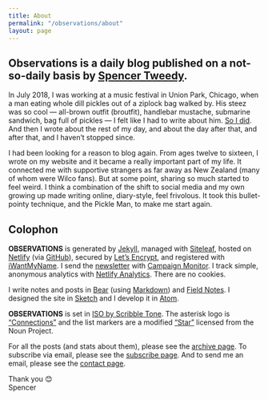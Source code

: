 ```yaml
---
title: About
permalink: "/observations/about"
layout: page
---
```


## Observations is a daily blog published on a not-so-daily basis by [Spencer Tweedy](https://spencertweedy.com/).

In July 2018, I was working at a music festival in Union Park, Chicago, when a man eating whole dill pickles out of a ziplock bag walked by. His steez was so cool — all-brown outfit (broutfit), handlebar mustache, submarine sandwich, bag full of pickles — I felt like I had to write about him. [So I did](https://spencertweedy.com/observations/071718.html). And then I wrote about the rest of my day, and about the day after that, and after that, and I haven’t stopped since.

I had been looking for a reason to blog again. From ages twelve to sixteen, I wrote on my website and it became a really important part of my life. It connected me with supportive strangers as far away as New Zealand (many of whom were Wilco fans). But at some point, sharing so much started to feel weird. I think a combination of the shift to social media and my own growing up made writing online, diary-style, feel frivolous. It took this bullet-pointy technique, and the Pickle Man, to make me start again.

## Colophon

**OBSERVATIONS** is generated by [Jekyll](https://jekyllrb.com/), managed with [Siteleaf](https://www.siteleaf.com/), hosted on [Netlify](https://www.netlify.com/) (via [GitHub](https://github.com/spencertweedy/spencertweedy.github.io)), secured by [Let’s Encrypt](https://letsencrypt.org/), and registered with [iWantMyName](https://iwantmyname.com/). I send the [newsletter](https://spencertweedy.com/observations/subscribe) with [Campaign Monitor](https://www.campaignmonitor.com/). I track simple, anonymous analytics with [Netlify Analytics](https://www.netlify.com/products/analytics/). There are no cookies.

I write notes and posts in [Bear](https://bear.app/) (using [Markdown](https://daringfireball.net/projects/markdown/)) and [Field Notes](https://fieldnotesbrand.com/). I designed the site in [Sketch](https://www.sketchapp.com/) and I develop it in [Atom](https://atom.io/).

**OBSERVATIONS** is set in [ISO by Scribble Tone](https://www.futurefonts.xyz/scribble-tone/iso). The asterisk logo is [“Connections”](https://thenounproject.com/icon/1207551/) and the list markers are a modified [“Star”](https://thenounproject.com/icon/1696194/) licensed from the Noun Project.

For all the posts (and stats about them), please see the [archive page](https://spencertweedy.com/observations/archive). To subscribe via email, please see the [subscribe page](https://spencertweedy.com/observations/subscribe). And to send me an email, please see the [contact page](https://spencertweedy.com/observations/contact).

Thank you &#128522;  
Spencer
